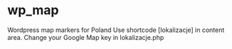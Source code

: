 # wp_map
Wordpress map markers for Poland
Use shortcode [lokalizacje] in content area.
Change your Google Map key in lokalizacje.php
